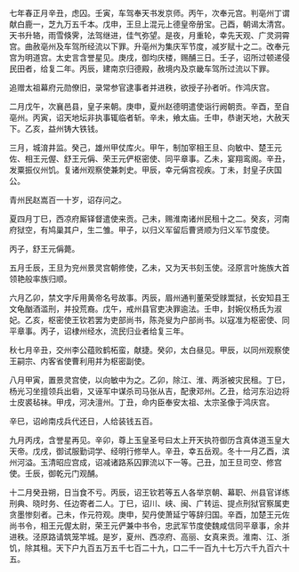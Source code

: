 七年春正月辛丑，虑囚。壬寅，车驾奉天书发京师。丙午，次奉元宫。判亳州丁谓献白鹿一，芝九万五千本。戊申，王旦上混元上德皇帝册宝。己酉，朝谒太清宫。天书升辂，雨雪倏霁，法驾继进，佳气弥望。是夜，月重轮，幸先天观、广灵洞霄宫。曲赦亳州及车驾所经流以下罪。升亳州为集庆军节度，减岁赋十之二。改奉元宫为明道宫。太史言含誉星见。庚戌，御均庆楼，赐酺三日。壬子，诏所过顿递侵民田者，给复二年。丙辰，建南京归德殿，赦境内及京畿车驾所过流以下罪。

追赠太祖幕府元勋僚旧，录常参官逮事者并进秩，欲授子孙者听。作鸿庆宫。

二月戊午，次襄邑县，皇子来朝。庚申，夏州赵德明遣使诣行阙朝贡。辛酉，至自亳州。丙寅，诏天地坛非执事辄临者斩。辛未，飨太庙。壬申，恭谢天地，大赦天下。乙亥，益州铸大铁钱。

三月，城淯井监。癸己，雄州甲仗库火。甲午，制加宰相王旦、向敏中、楚王元佐、相王元偓、舒王元偁、荣王元俨枢密使、同平章事。乙未，宴翔鸾阁。辛丑，发粟振仪州饥。复诸州观察使兼刺史。甲辰，幸元偁宫视疾。丁未，封皇子庆国公。

青州民赵嵩百一十岁，诏存问之。

夏四月丁巳，西凉府厮铎督遣使来贡。己未，赐淮南诸州民租十之二。癸亥，河南府狱空，有鸠巢其户，生二雏。甲子，以归义军留后曹贤顺为归义军节度使。

丙子，舒王元偁薨。

五月壬辰，王旦为兖州景灵宫朝修使，乙未，又为天书刻玉使。泾原言叶施族大首领艳般率族归顺。

六月乙卯，禁文字斥用黄帝名号故事。丙辰，眉州通判董荣受赇鬻狱，长安知县王文龟酗酒滥刑，并投荒裔。戊午，戒州县官吏决罪逾法。壬申，封婉仪杨氏为淑妃。乙亥，枢密使王钦若罢为吏部尚书，陈尧叟为户部尚书。以寇准为枢密使、同平章事。丙子，诏棣州经水，流民归业者给复三年。

秋七月辛丑，交州李公蕴败鹤柘蛮，献捷。癸卯，太白昼见。甲辰，以同州观察使王嗣宗、内客省使曹利用并为枢密副使。

八月甲寅，置景灵宫使，以向敏中为之。乙卯，除江、淮、两浙被灾民租。丁巳，杨光习坐擅领兵出砦，又诬军中谋杀司马张从吉，配隶邓州。乙丑，给河东沿边将士皮裘毡袜。甲戌，河决澶州。丁丑，命内臣奉安太祖、太宗圣像于鸿庆宫。

辛巳，诏岭南戍兵代还日，人给装钱五百。

九月丙戌，含誉星再见。辛卯，尊上玉皇圣号曰太上开天执符御历含真体道玉皇大天帝。戊戌，御试服勤词学、经明行修举人。辛丑，幸五岳观。冬十一月乙酉，滨州河溢。玉清昭应宫成，诏减诸路系囚罪流以下一等。己丑，加王旦司空、修宫使。壬辰，御乾元门观酺。

十二月癸丑朔，日当食不亏。丙辰，诏王钦若等五人各举京朝、幕职、州县官详练刑典、晓时务、任边寄者二人。丁巳，诏川、峡、闽、广转运、提点刑狱官察属吏贪墨惨刻者。己未，作元符观。庚申，契丹使萧延宁等辞归国。辛酉，加楚王元佐尚书令，相王元偓太尉，荣王元俨兼中书令，忠武军节度使魏咸信同平章事，余并进秩。泾原路请筑笼竿城。是岁，夏州、西凉府、高丽、女真来贡。淮南、江、浙饥，除其租。天下户九百五万五千七百二十九，口二千一百九十七万六千九百六十五。